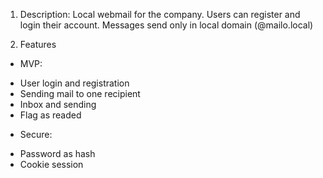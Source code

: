 1. Description:
Local webmail for the company. Users can register and login their account. Messages send only in local domain (@mailo.local)

2. Features
* MVP:
- User login and registration
- Sending mail to one recipient
- Inbox and sending
- Flag as readed

* Secure:
- Password as hash
- Cookie session